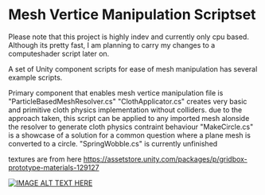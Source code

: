 # Mesh Vertice Manipulation Scriptset

Please note that this project is highly indev and currently only cpu based. Although its pretty fast, I am planning to carry my changes to a computeshader script later on.

A set of Unity component scripts for ease of mesh manipulation has several example scripts.


Primary component that enables mesh vertice manipulation file is "ParticleBasedMeshResolver.cs"
"ClothApplicator.cs" creates very basic and primitive cloth physics implementation without colliders. due to the approach taken, this script can be applied to any imported mesh alonside the resolver to generate cloth physics contraint behaviour
"MakeCircle.cs" is a showcase of a solution for a common question where a plane mesh is converted to a circle.
"SpringWobble.cs" is currently unfinished


textures are from here https://assetstore.unity.com/packages/p/gridbox-prototype-materials-129127


[![IMAGE ALT TEXT HERE](https://github.com/Math-Man/MeshVerticeManipulation/blob/main/Gifs/fabric.gif)](https://github.com/Math-Man/MeshVerticeManipulation/blob/main/Gifs/fabric.gif)

